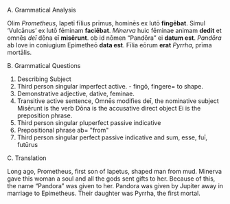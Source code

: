 A. Grammatical Analysis

Olim *Prometheus*, Iapetī fīlius prīmus, hominēs ex lutō **fingēbat**. Simul ‘Vulcānus’ ex lutō fēminam **faciēbat**. *Minerva* huic fēminae animam **dedit** et omnēs *deī* dōna eī **misērunt**. ob id nōmen “Pandōra” ei **datum est**. *Pandōra* ab Iove in coniugium Epimetheō **data est**. Fīlia eōrum **erat** *Pyrrha*, prīma mortālis.

B. Grammatical Questions
1. Describing Subject
2. Third person singular imperfect active.   - fingō, fingere=  to shape.
3. Demonstrative adjective, dative, feminae.
4. Transitive active sentence, 
  Omnēs modifies deī, the nominative subject 
  Misērunt is the verb
  Dōna is the accusative direct object
  Ei is the preposition phrase. 
5. Third person singular pluperfect passive indicative
6. Prepositional phrase ab= "from"
7. Third person singular perfect passive indicative and   sum, esse, fuī, futūrus

C. Translation

Long ago, Prometheus, first son of Iapetus, shaped man from mud. Minerva gave this woman a soul and all the gods sent gifts to her. Because of this, the name “Pandora” was given to her. Pandora was given by Jupiter away in marriage to Epimetheus. Their daughter was Pyrrha, the first mortal.
